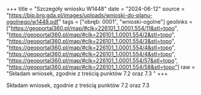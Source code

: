 +++
title = "Szczegóły wniosku W1448"
date = "2024-06-12"
source = "https://bip.brg.gda.pl/images/uploads/wnioski-do-planu-ogolnego/w1448.pdf"
tags = ["obręb: 0001", "wnioski-ogolne"]
geolinks = ["https://geoportal360.pl/map/#clk=226101_1.0001.554/11&stl=topo", "https://geoportal360.pl/map/#clk=226101_1.0001.554/2&stl=topo", "https://geoportal360.pl/map/#clk=226101_1.0001.554/3&stl=topo", "https://geoportal360.pl/map/#clk=226101_1.0001.554/4&stl=topo", "https://geoportal360.pl/map/#clk=226101_1.0001.554/4&stl=topo", "https://geoportal360.pl/map/#clk=226101_1.0001.554/57&stl=topo", "https://geoportal360.pl/map/#clk=226101_1.0001.554/58&stl=topo"]
raw = "Składam wniosek, zgodnie z treścią punktów 7.2 oraz 7.3 "
+++

Składam wniosek, zgodnie z treścią punktów 7.2 oraz 7.3



